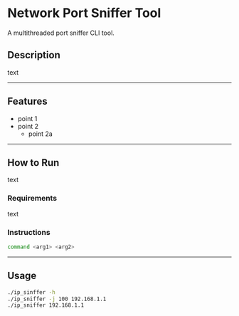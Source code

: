 # Network Port Sniffer Tool

A multithreaded port sniffer CLI tool. 

## Description

text

---

## Features

- point 1
- point 2
    - point 2a

---

## How to Run

text

### Requirements

text

### Instructions

```bash
command <arg1> <arg2>
```

---

## Usage

```bash
./ip_sinffer -h
./ip_sniffer -j 100 192.168.1.1
./ip_sniffer 192.168.1.1
```

